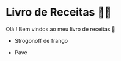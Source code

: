 # Livro de Receitas :man_cook:

Olá ! Bem vindos ao meu livro de receitas :wave:

- Strogonoff de frango

- Pave

  ​